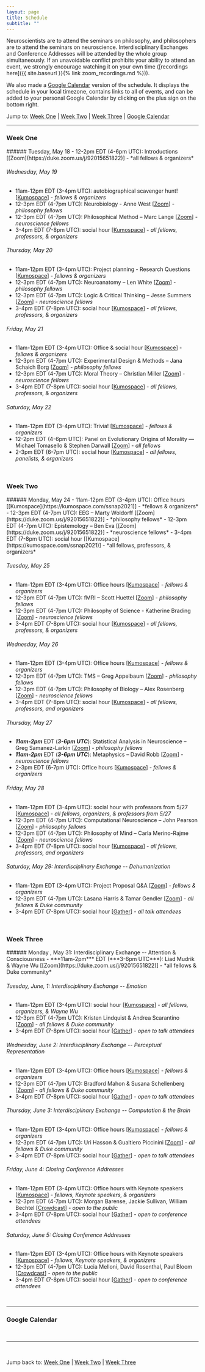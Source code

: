 ```yaml
---
layout: page
title: Schedule
subtitle: ""
---
```

Neuroscientists are to attend the seminars on philosophy, and philosophers are to attend the seminars on neuroscience. Interdisciplinary Exchanges and Conference Addresses will be attended by the whole group simultaneously. If an unavoidable conflict prohibits your ability to attend an event, we strongly encourage watching it on your own time ([recordings here]({{ site.baseurl }}{% link zoom_recordings.md %})).

We also made a [Google Calendar](#google-calendar) version of the schedule. It displays the schedule in your local timezone, contains links to all of events, and can be added to your personal Google Calendar by clicking on the plus sign on the bottom right.

Jump to: [Week One](#week-one) \| [Week Two](#week-two) \| [Week Three](#week-three) \| [Google Calendar](#google-calendar)

---
### Week One
<p></p>
###### Tuesday, May 18
  - 12-2pm EDT (4-6pm UTC): Introductions [[Zoom](https://duke.zoom.us/j/92015651822)] - *all fellows & organizers*

###### Wednesday, May 19
  - 11am-12pm EDT (3-4pm UTC): autobiographical scavenger hunt! [[Kumospace](https://kumospace.com/ssnap2021)] - *fellows & organizers*
  - 12-3pm EDT (4-7pm UTC): Neurobiology - Anne West [[Zoom](https://duke.zoom.us/j/92015651822)] - *philosophy fellows*
  - 12-3pm EDT (4-7pm UTC): Philosophical Method – Marc Lange [[Zoom](https://duke.zoom.us/j/92015651822)] - *neuroscience fellows*
  - 3-4pm EDT (7-8pm UTC): social hour [[Kumospace](https://kumospace.com/ssnap2021)] - *all fellows, professors, & organizers*

###### Thursday, May 20
  - 11am-12pm EDT (3-4pm UTC): Project planning - Research Questions [[Kumospace](https://kumospace.com/ssnap2021)] - *fellows & organizers*
  - 12-3pm EDT (4-7pm UTC): Neuroanatomy – Len White [[Zoom](https://duke.zoom.us/j/92015651822)] - *philosophy fellows*
  - 12-3pm EDT (4-7pm UTC): Logic & Critical Thinking – Jesse Summers [[Zoom](https://duke.zoom.us/j/92015651822)] - *neuroscience fellows*
  - 3-4pm EDT (7-8pm UTC): social hour [[Kumospace](https://kumospace.com/ssnap2021)] - *all fellows, professors, & organizers*

###### Friday, May 21
  - 11am-12pm EDT (3-4pm UTC): Office & social hour [[Kumospace](https://kumospace.com/ssnap2021)] - *fellows & organizers*
  - 12-3pm EDT (4-7pm UTC): Experimental Design & Methods – Jana Schaich Borg [[Zoom](https://duke.zoom.us/j/92015651822)] - *philosophy fellows*
  - 12-3pm EDT (4-7pm UTC): Moral Theory – Christian Miller [[Zoom](https://duke.zoom.us/j/92015651822)] - *neuroscience fellows*
  - 3-4pm EDT (7-8pm UTC): social hour [[Kumospace](https://kumospace.com/ssnap2021)] - *all fellows, professors, & organizers*

###### Saturday, May 22
  - 11am-12pm EDT (3-4pm UTC): Trivia! [[Kumospace](https://kumospace.com/ssnap2021)] - *fellows & organizers*
  - 12-2pm EDT (4-6pm UTC): Panel on Evolutionary Origins of Morality — Michael Tomasello & Stephen Darwall [[Zoom](https://duke.zoom.us/j/92015651822)] - *all fellows*
  - 2-3pm EDT (6-7pm UTC): social hour [[Kumospace](https://kumospace.com/ssnap2021)] - *all fellows, panelists, & organizers*

<br>

### Week Two
<p></p>
###### Monday, May 24
  - 11am-12pm EDT (3-4pm UTC): Office hours [[Kumospace](https://kumospace.com/ssnap2021)] - *fellows & organizers*
  - 12-3pm EDT (4-7pm UTC): EEG – Marty Woldorff [[Zoom](https://duke.zoom.us/j/92015651822)] - *philosophy fellows*
  - 12-3pm EDT (4-7pm UTC): Epistemology – Ben Eva [[Zoom](https://duke.zoom.us/j/92015651822)] - *neuroscience fellows*
  - 3-4pm EDT (7-8pm UTC): social hour [[Kumospace](https://kumospace.com/ssnap2021)] - *all fellows, professors, & organizers*

###### Tuesday, May 25
  - 11am-12pm EDT (3-4pm UTC): Office hours [[Kumospace](https://kumospace.com/ssnap2021)] - *fellows & organizers*
  - 12-3pm EDT (4-7pm UTC): fMRI – Scott Huettel [[Zoom](https://duke.zoom.us/j/92015651822)] - *philosophy fellows*
  - 12-3pm EDT (4-7pm UTC): Philosophy of Science - Katherine Brading [[Zoom](https://duke.zoom.us/j/92015651822)] - *neuroscience fellows*
  - 3-4pm EDT (7-8pm UTC): social hour [[Kumospace](https://kumospace.com/ssnap2021)] - *all fellows, professors, & organizers*

###### Wednesday, May 26
  - 11am-12pm EDT (3-4pm UTC): Office hours [[Kumospace](https://kumospace.com/ssnap2021)] - *fellows & organizers*
  - 12-3pm EDT (4-7pm UTC): TMS – Greg Appelbaum [[Zoom](https://duke.zoom.us/j/92015651822)] - *philosophy fellows*
  - 12-3pm EDT (4-7pm UTC): Philosophy of Biology – Alex Rosenberg [[Zoom](https://duke.zoom.us/j/92015651822)] - *neuroscience fellows*
  - 3-4pm EDT (7-8pm UTC): social hour [[Kumospace](https://kumospace.com/ssnap2021)] - *all fellows, professors, and organizers*

###### Thursday, May 27
  - ***11am-2pm*** EDT (***3-6pm UTC***): Statistical Analysis in Neuroscience – Greg Samanez-Larkin [[Zoom](https://duke.zoom.us/j/92015651822)] - *philosophy fellows*
  - ***11am-2pm*** EDT (***3-6pm UTC***): Metaphysics – David Robb [[Zoom](https://duke.zoom.us/j/92015651822)] - *neuroscience fellows*
  - 2-3pm EDT (6-7pm UTC): Office hours [[Kumospace](https://kumospace.com/ssnap2021)] - *fellows & organizers*

###### Friday, May 28
  - 11am-12pm EDT (3-4pm UTC): social hour with professors from 5/27 [[Kumospace](https://kumospace.com/ssnap2021)] - *all fellows, organizers, & professors from 5/27*
  - 12-3pm EDT (4-7pm UTC): Computational Neuroscience – John Pearson [[Zoom](https://duke.zoom.us/j/92015651822)] - *philosophy fellows*
  - 12-3pm EDT (4-7pm UTC): Philosophy of Mind – Carla Merino-Rajme [[Zoom](https://duke.zoom.us/j/92015651822)] - *neuroscience fellows*
  - 3-4pm EDT (7-8pm UTC): social hour [[Kumospace](https://kumospace.com/ssnap2021)] - *all fellows, professors, and organizers*


###### Saturday, May 29: Interdisciplinary Exchange -- Dehumanization
  - 11am-12pm EDT (3-4pm UTC): Project Proposal Q&A [[Zoom](https://duke.zoom.us/j/92015651822)] - *fellows & organizers*
  - 12-3pm EDT (4-7pm UTC): Lasana Harris & Tamar Gendler [[Zoom](https://duke.zoom.us/j/92015651822)] - *all fellows & Duke community*
  - 3-4pm EDT (7-8pm UTC): social hour [[Gather](https://gather.town/i/fTYsgIFC)] - *all talk attendees*

  <br>

### Week Three
<p></p>
###### Monday , May 31: Interdisciplinary Exchange -- Attention & Consciousness
  - ***11am-2pm*** EDT (***3-6pm UTC***): Liad Mudrik & Wayne Wu [[Zoom](https://duke.zoom.us/j/92015651822)] - *all fellows & Duke community*

###### Tuesday, June, 1: Interdisciplinary Exchange -- Emotion
  - 11am-12pm EDT (3-4pm UTC): social hour [[Kumospace](https://kumospace.com/ssnap2021)] - *all fellows, organizers, & Wayne Wu*
  - 12-3pm EDT (4-7pm UTC): Kristen Lindquist & Andrea Scarantino [[Zoom](https://duke.zoom.us/j/92015651822)] - *all fellows & Duke community*
  - 3-4pm EDT (7-8pm UTC): social hour [[Gather](https://gather.town/i/fTYsgIFC)] - *open to talk attendees*

###### Wednesday, June 2: Interdisciplinary Exchange -- Perceptual Representation
  - 11am-12pm EDT (3-4pm UTC): Office hours [[Kumospace](https://kumospace.com/ssnap2021)] - *fellows & organizers*
  - 12-3pm EDT (4-7pm UTC): Bradford Mahon & Susana Schellenberg [[Zoom](https://duke.zoom.us/j/92015651822)] - *all fellows & Duke community*
  - 3-4pm EDT (7-8pm UTC): social hour [[Gather](https://gather.town/i/fTYsgIFC)] - *open to talk attendees*

###### Thursday, June 3: Interdisciplinary Exchange -- Computation & the Brain
  - 11am-12pm EDT (3-4pm UTC): Office hours [[Kumospace](https://kumospace.com/ssnap2021)] - *fellows & organizers*
  - 12-3pm EDT (4-7pm UTC): Uri Hasson & Gualtiero Piccinini [[Zoom](https://duke.zoom.us/j/92015651822)] - *all fellows & Duke community*
  - 3-4pm EDT (7-8pm UTC): social hour [[Gather](https://gather.town/i/fTYsgIFC)] - *open to talk attendees*

###### Friday, June 4: Closing Conference Addresses
  - 11am-12pm EDT (3-4pm UTC): Office hours with Keynote speakers [[Kumospace](https://kumospace.com/ssnap2021)] - *fellows, Keynote speakers, & organizers*
  - 12-3pm EDT (4-7pm UTC): Morgan Barense, Jackie Sullivan, William Bechtel [[Crowdcast](https://www.crowdcast.io/e/ssnap-closing-conference/)] - *open to the public*
  - 3-4pm EDT (7-8pm UTC): social hour [[Gather](https://gather.town/i/fTYsgIFC)] - *open to conference attendees*

###### Saturday, June 5: Closing Conference Addresses
  - 11am-12pm EDT (3-4pm UTC): Office hours with Keynote speakers [[Kumospace](https://kumospace.com/ssnap2021)] - *fellows, Keynote speakers, & organizers*
  - 12-3pm EDT (4-7pm UTC): Lucia Melloni, David Rosenthal, Paul Bloom [[Crowdcast](https://www.crowdcast.io/e/ssnap-closing-conference/)] - *open to the public*
  - 3-4pm EDT (7-8pm UTC): social hour [[Gather](https://gather.town/i/fTYsgIFC)] - *open to conference attendees*

<br>

---
### Google Calendar
<div id="calendar-container"></div>
<script type="text/javascript">
const timezone = Intl.DateTimeFormat().resolvedOptions().timeZone
const html = `<iframe src="https://calendar.google.com/calendar/embed?mode=agenda&src=bnZibWFkY2ZtMTdrZmpubDQwMjlhaTlpcWdAZ3JvdXAuY2FsZW5kYXIuZ29vZ2xlLmNvbQ&amp&ctz=${timezone}" style=" border-width:0 " width="800" height="600" frameborder="0" scrolling="no"></iframe>`
document.getElementById('calendar-container').innerHTML = html;
</script>

<br>

---

<br>

Jump back to: [Week One](#week-one) \| [Week Two](#week-two) \| [Week Three](#week-three)
